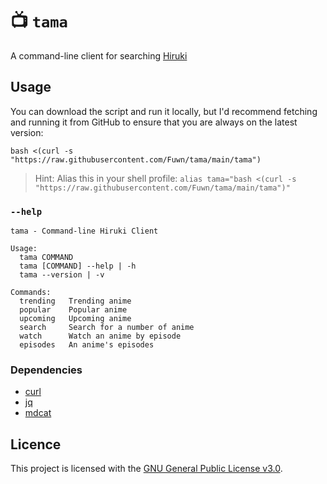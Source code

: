 # 📺 `tama`

A command-line client for searching [Hiruki](https://hiruki.xyz)

## Usage

You can download the script and run it locally, but I'd recommend fetching and
running it from GitHub to ensure that you are always on the latest version:

```shell
bash <(curl -s "https://raw.githubusercontent.com/Fuwn/tama/main/tama")
```

> Hint: Alias this in your shell profile: `alias tama="bash <(curl -s "https://raw.githubusercontent.com/Fuwn/tama/main/tama")"`

### `--help`

```text
tama - Command-line Hiruki Client

Usage:
  tama COMMAND
  tama [COMMAND] --help | -h
  tama --version | -v

Commands:
  trending   Trending anime
  popular    Popular anime
  upcoming   Upcoming anime
  search     Search for a number of anime
  watch      Watch an anime by episode
  episodes   An anime's episodes
```

### Dependencies

- [curl](https://curl.se/)
- [jq](https://jqlang.github.io/jq/)
- [mdcat](https://github.com/swsnr/mdcat)

## Licence

This project is licensed with the [GNU General Public License v3.0](LICENSE).
